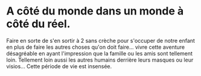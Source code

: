 # A côté du monde dans un monde à côté du réel.

Faire en sorte de s'en sortir à 2 sans crèche pour s'occuper de notre enfant en plus de faire les autres choses qu'on doit faire... vivre cette aventure désagréable en ayant l'impression que la famille ou les amis sont tellement loin. Tellement loin aussi les autres humains derrière leurs masques ou leur visios... Cette période de vie est insensée.